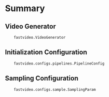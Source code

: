 # Summary

## Video Generator

```{autodoc2-summary}
    fastvideo.VideoGenerator
```

## Initialization Configuration

```{autodoc2-summary}
    fastvideo.configs.pipelines.PipelineConfig
```

## Sampling Configuration

```{autodoc2-summary}
    fastvideo.configs.sample.SamplingParam
```
